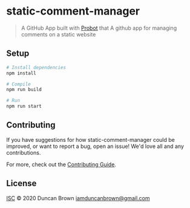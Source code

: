 # static-comment-manager

> A GitHub App built with [Probot](https://github.com/probot/probot) that A github app for managing comments on a static website

## Setup

```sh
# Install dependencies
npm install

# Compile
npm run build

# Run
npm run start
```

## Contributing

If you have suggestions for how static-comment-manager could be improved, or want to report a bug, open an issue! We'd love all and any contributions.

For more, check out the [Contributing Guide](CONTRIBUTING.md).

## License

[ISC](LICENSE) © 2020 Duncan Brown <iamduncanbrown@gmail.com>
